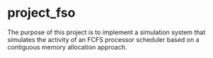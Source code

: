 # project_fso
The purpose of this project is to implement a simulation system that simulates the activity of an FCFS processor scheduler based on a contiguous memory allocation approach.
